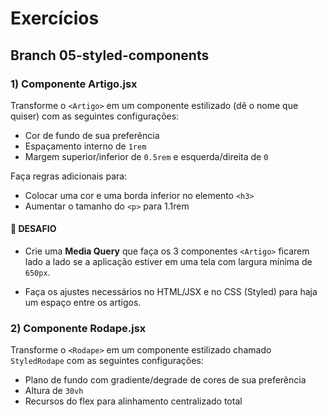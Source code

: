 # Exercícios

## Branch 05-styled-components

### 1) Componente Artigo.jsx

Transforme o `<Artigo>` em um componente estilizado (dê o nome que quiser) com as seguintes configurações:

- Cor de fundo de sua preferência
- Espaçamento interno de `1rem`
- Margem superior/inferior de `0.5rem` e esquerda/direita de `0`

Faça regras adicionais para:

- Colocar uma cor e uma borda inferior no elemento `<h3>`
- Aumentar o tamanho do `<p>` para 1.1rem

#### 📢 DESAFIO

- Crie uma **Media Query** que faça os 3 componentes `<Artigo>` ficarem lado a lado se a aplicação estiver em uma tela com largura mínima de `650px`.

- Faça os ajustes necessários no HTML/JSX e no CSS (Styled) para haja um espaço entre os artigos.

### 2) Componente Rodape.jsx

Transforme o `<Rodape>` em um componente estilizado chamado `StyledRodape` com as seguintes configurações:

- Plano de fundo com gradiente/degrade de cores de sua preferência
- Altura de `30vh`
- Recursos do flex para alinhamento centralizado total
